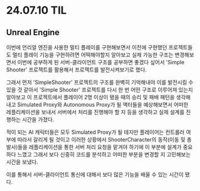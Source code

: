# 24.07.10 TIL

## Unreal Engine

이번에 언리얼 엔진을 사용한 멀티 플레이를 구현해보면서 이전에 구현했던 프로젝트들도 멀티 플레이 기능을 구현하려면 어떡해야할지 알아보고 실제 가능한 구조는 변경해보면서 이번에 공부하게 된 서버-클라이언트 구조를 공부하면 좋겠다 싶어서 'Simple Shooter' 프로젝트를 활용해서 프로젝트를 발전시켜보기로 했다.

그래서 먼저 'SimpleShooter' 프로젝트의 구조를 완벽히 기억해내야 이를 발전시킬 수 있을 것 같아서 'Simple Shooter' 프로젝트를 다시 한 번 어떤 구조로 이루어져 있는지 알아보고 이 프로젝트에서 플레이어 2명 이상이 됐을 때의 승리 및 패배 패턴을 생각해내고 Simulated Proxy와 Autonomous Proxy가 될 액터들을 예상해보면서 어떠한 레플리케이션을 보내서 서버에서 처리를 진행해야 할 지 등을 생각하고 실제 설계를 진행하는 시간을 가졌다.

적이 되는 AI 캐릭터들은 모두 Simulated Proxy가 될 테지만 플레이어는 컨트롤러 여부에 따라서 갈리게 될 것이고 이러한 상황에서 ShooterCharacter의 동작(이동 및 총 발사)들을 레플리케이션을 통한 서버 처리 요청을 맡겨야 하기에 이 부분에 설계가 중요하다 느꼈고 그래서 보다 신중히 코드를 분석하고 어떠한 부분을 변경할 지 고민해보는 시간을 보냈다.

이를 통해서 서버-클라이언트 통신에 대해서 보다 많은 기능을 배울 수 있는 시간이 됐다.
